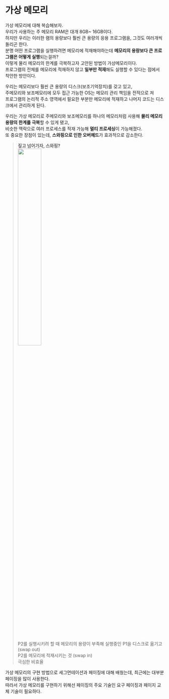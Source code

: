 # 가상 메모리 

가상 메모리에 대해 복습해보자. <br>
우리가 사용하는 주 메모리 RAM은 대개 8GB~ 16GB이다. <br>
하지만 우리는 이러한 램의 용량보다 훨씬 큰 용량의 응용 프로그램을, 그것도 여러개씩 돌리곤 한다. <br>
분명 어떤 프로그램을 실행하려면 메모리에 적재해야하는데 **메모리의 용량보다 큰 프로그램은 어떻게 실행**되는걸까? <br>
이렇게 물리 메모리의 한계를 극복하고자 고안된 방법이 가상메모리이다. <br>
프로그램의 전체를 메모리에 적재하지 않고 **일부만 적재**해도 실행할 수 있다는 점에서 착안한 방안이다. <br>

우리는 메모리보다 훨씬 큰 용량의 디스크(보조기억장치)를 갖고 있고, <br>
주메모리와 보조메모리에 모두 접근 가능한 OS는 메모리 관리 책임을 전적으로 져 <br>
프로그램의 논리적 주소 영역에서 필요한 부분만 메모리에 적재하고 나머지 코드는 디스크에서 관리하게 된다. <br>

우리는 가상 메모리로 주메모리와 보조메모리를 하나의 메모리처럼 사용해 **물리 메모리 용량의 한계를 극복**할 수 있게 됐고, <br>
비슷한 맥락으로 여러 프로세스를 적재 가능해 **멀티 프로세싱**이 가능해졌다. <br>
또 중요한 장점이 있는데, **스와핑으로 인한 오버헤드**가 효과적으로 감소한다. <br>

>**짚고 넘어가자, 스와핑?**<br>
><img src="https://github.com/dlrkdus/CS_STUDY/assets/99721126/645edf18-c279-4960-af77-d9f798eb73c7" width="40%"><br>
>P2를 실행시키려 할 때 메모리의 용량이 부족해 실행중인 P1을 디스크로 옮기고 (swap out) <br>
>P2를 메모리에 적재시키는 것 (swap in)<br>
>극심한 비효율<br>

가상 메모리의 구현 방법으로 세그먼테이션과 페이징에 대해 배웠는데, 최근에는 대부분 페이징을 많이 사용한다. <br>
따라서 가상 메모리를 구현하기 위해선 페이징의 주요 기술인 요구 페이징과 페이지 교체 기술이 필요하다. <br>


